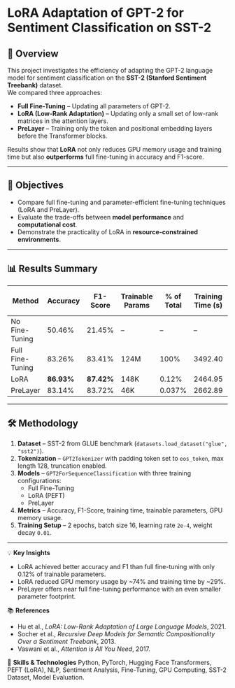 # LoRA Adaptation of GPT-2 for Sentiment Classification on SST-2

## 📌 Overview
This project investigates the efficiency of adapting the GPT-2 language model for sentiment classification on the **SST-2 (Stanford Sentiment Treebank)** dataset.  
We compared three approaches:  
- **Full Fine-Tuning** – Updating all parameters of GPT-2.  
- **LoRA (Low-Rank Adaptation)** – Updating only a small set of low-rank matrices in the attention layers.  
- **PreLayer** – Training only the token and positional embedding layers before the Transformer blocks.  

Results show that **LoRA** not only reduces GPU memory usage and training time but also **outperforms** full fine-tuning in accuracy and F1-score.  

---

## 🎯 Objectives
- Compare full fine-tuning and parameter-efficient fine-tuning techniques (LoRA and PreLayer).
- Evaluate the trade-offs between **model performance** and **computational cost**.
- Demonstrate the practicality of LoRA in **resource-constrained environments**.

---

## 📊 Results Summary
| Method              | Accuracy | F1-Score | Trainable Params | % of Total | Training Time (s) | GPU Memory Allocated |
|--------------------|----------|----------|------------------|------------|--------------------|----------------------|
| No Fine-Tuning     | 50.46%   | 21.45%   | –                | –          | –                  | –                    |
| Full Fine-Tuning   | 83.26%   | 83.41%   | 124M             | 100%       | 3492.40            | 1.89 GB              |
| LoRA               | **86.93%** | **87.42%** | 148K             | 0.12%      | 2464.95            | 0.49 GB              |
| PreLayer           | 83.14%   | 83.72%   | 46K              | 0.037%     | 2662.89            | 0.49 GB              |

---

## 🛠️ Methodology
1. **Dataset** – SST-2 from GLUE benchmark (`datasets.load_dataset("glue", "sst2")`).  
2. **Tokenization** – `GPT2Tokenizer` with padding token set to `eos_token`, max length 128, truncation enabled.  
3. **Models** – `GPT2ForSequenceClassification` with three training configurations:
   - Full Fine-Tuning
   - LoRA (PEFT)
   - PreLayer  
4. **Metrics** – Accuracy, F1-Score, training time, trainable parameters, GPU memory usage.  
5. **Training Setup** – 2 epochs, batch size 16, learning rate `2e-4`, weight decay `0.01`.

---

💡 **Key Insights**
- LoRA achieved better accuracy and F1 than full fine-tuning with only 0.12% of trainable parameters.
- LoRA reduced GPU memory usage by ~74% and training time by ~29%.
- PreLayer offers near full fine-tuning performance with an even smaller parameter footprint.

📚 **References**
- Hu et al., *LoRA: Low-Rank Adaptation of Large Language Models*, 2021.
- Socher et al., *Recursive Deep Models for Semantic Compositionality Over a Sentiment Treebank*, 2013.
- Vaswani et al., *Attention is All You Need*, 2017.

🧠 **Skills & Technologies**
Python, PyTorch, Hugging Face Transformers, PEFT (LoRA), NLP, Sentiment Analysis, Fine-Tuning, GPU Computing, SST-2 Dataset, Model Evaluation.
